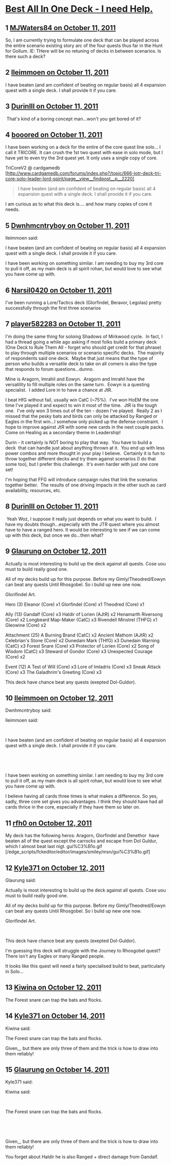 # [Best All In One Deck - I need Help.](https://community.fantasyflightgames.com/topic/54564-best-all-in-one-deck-i-need-help/)

## 1 [MJWaters84 on October 11, 2011](https://community.fantasyflightgames.com/topic/54564-best-all-in-one-deck-i-need-help/?do=findComment&comment=540437)

So, I am currently trying to formulate one deck that can be played across the entire scenario existing story arc of the four quests thus far in the Hunt for Gollum. IE: THere will be no retuning of decks in between scenarios. Is there such a deck?

## 2 [lleimmoen on October 11, 2011](https://community.fantasyflightgames.com/topic/54564-best-all-in-one-deck-i-need-help/?do=findComment&comment=540438)

I have beaten (and am confident of beating on regular basis) all 4 expansion quest with a single deck. I shall provide it if you care.

## 3 [DurinIII on October 11, 2011](https://community.fantasyflightgames.com/topic/54564-best-all-in-one-deck-i-need-help/?do=findComment&comment=540447)

 That's kind of a boring concept man...won't you get bored of it?

## 4 [booored on October 11, 2011](https://community.fantasyflightgames.com/topic/54564-best-all-in-one-deck-i-need-help/?do=findComment&comment=540449)

I have been working on a deck for the entire of the core quest line solo... I call it TRICORE. It can crush the 1st two quest with ease in solo mode, but I have yet to even try the 3rd quest yet. It only uses a single copy of core.

TriCoreV2 @ cardgamedb [http://www.cardgamedb.com/forums/index.php?/topic/666-lotr-deck-tri-core-solo-leader-lord-spirit/page__view__findpost__p__2220]

> I have beaten (and am confident of beating on regular basis) all 4 expansion quest with a single deck. I shall provide it if you care.

I am curious as to what this deck is.... and how many copies of core it needs. 

## 5 [Dwnhmcntryboy on October 11, 2011](https://community.fantasyflightgames.com/topic/54564-best-all-in-one-deck-i-need-help/?do=findComment&comment=540472)

lleimmoen said:

I have beaten (and am confident of beating on regular basis) all 4 expansion quest with a single deck. I shall provide it if you care.



I have been working on something similar. I am needing to buy my 3rd core to pull it off, as my main deck is all spirit rohan, but would love to see what you have come up with.

## 6 [Narsil0420 on October 11, 2011](https://community.fantasyflightgames.com/topic/54564-best-all-in-one-deck-i-need-help/?do=findComment&comment=540513)

I've been running a Lore/Tactics deck (Glorfindel, Beravor, Legolas) pretty successfully through the first three scenarios

## 7 [player582283 on October 11, 2011](https://community.fantasyflightgames.com/topic/54564-best-all-in-one-deck-i-need-help/?do=findComment&comment=540586)

I'm doing the same thing for soloing Shadows of Mirkwood cycle.  In fact, I had a thread going a while ago asking if most folks build a primary deck (One Deck to Rule Them All - forget who should get credit for that phrase) to play through multiple scenarios or scenario specific decks.  The majority of respondents said one deck.  Maybe that just means that the type of person who builds a versatile deck to take on all comers is also the type that responds to forum questions...dunno.

Mine is Aragorn, Imrahil and Eowyn.  Aragorn and Imrahil have the versatility to fill multiple roles on the same turn.  Eowyn is a questing specialist.  I added Lore in to have a chance at JtR.

I beat HfG without fail, usually win CatC (~75%).  I've won HoEM the one time I've played it and expect to win it most of the time.  JtR is the tough one.  I've only won 3 times out of the ten - dozen I've played.  Really 2 as I missed that the pesky bats and birds can only be attacked by Ranged or Eagles in the first win...I somehow only picked up the defense constraint.  I hope to improve against JtR with some new cards in the next couple packs.  Come on Healing as a secondary theme in Leadership!

Durin - it certainly is NOT boring to play that way.  You have to build a deck  that can handle just about anything thrown at it.  You end up with less power combos and more thought in your play I believe.  Certainly it is fun to throw together different decks and try them against scenarios (I do that some too), but I prefer this challenge.  It's even harder with just one core set!

I'm hoping that FFG will introduce campaign rules that link the scenarios together better.  The results of one driving impacts in the other such as card availability, resources, etc.

## 8 [DurinIII on October 11, 2011](https://community.fantasyflightgames.com/topic/54564-best-all-in-one-deck-i-need-help/?do=findComment&comment=540610)

 Yeah Woz, I suppose it really just depends on what you want to build.  I have my doubts though...especially with the JTR quest where you almost have to have a ranged hero. It would be interesting to see if we can come up with this deck, but once we do...then what?

## 9 [Glaurung on October 12, 2011](https://community.fantasyflightgames.com/topic/54564-best-all-in-one-deck-i-need-help/?do=findComment&comment=540698)

Actually is most interesting to build up the deck against all quests. Cose uou must to build really good one.

All of my decks build up for this purpose. Before my Gimly/Theodred/Eowyn can beat any quests Until Rhosgobel. So i bulid up new one now.

Glorifindel Art.

Hero (3)
Eleanor (Core) x1
Glorfindel (Core) x1
Theodred (Core) x1

Ally (13)
Gandalf (Core) x3
Haldir of Lorien (AJtR) x2
Henamarth Riversong (Core) x2
Longbeard Map-Maker (CatC) x3
Rivendell Minstrel (THFG) x1
Gleowine (Core) x2

Attachment (25)
A Burning Brand (CatC) x2
Ancient Mathom (AJtR) x2
Celebrian's Stone (Core) x2
Dunedain Mark (THfG) x3
Dunedain Warning (CatC) x3
Forest Snare (Core) x3
Protector of Lorien (Core) x2
Song of Wisdom (CatC) x3
Steward of Gondor (Core) x3
Unexpected Courage (Core) x2

Event (12)
A Test of Will (Core) x3
Lore of Imladris (Core) x3
Sneak Attack (Core) x3
The Galadhrim's Greeting (Core) x3

This deck have chance beat any quests (exepted Dol-Guldor).
 

## 10 [lleimmoen on October 12, 2011](https://community.fantasyflightgames.com/topic/54564-best-all-in-one-deck-i-need-help/?do=findComment&comment=540754)

Dwnhmcntryboy said:

lleimmoen said:

 

I have beaten (and am confident of beating on regular basis) all 4 expansion quest with a single deck. I shall provide it if you care.

 

 

I have been working on something similar. I am needing to buy my 3rd core to pull it off, as my main deck is all spirit rohan, but would love to see what you have come up with.



I believe having all cards three times is what makes a difference. So yes, sadly, three core set gives you advantages. I think they should have had all cards thrice in the core, especially if they have them so later on.

## 11 [rfh0 on October 12, 2011](https://community.fantasyflightgames.com/topic/54564-best-all-in-one-deck-i-need-help/?do=findComment&comment=541012)

My deck has the following heros: Aragorn, Glorfindel and Denethor  have beaten all of the quest except the carrocks and escape from Dol Guldur, which I almost beat last nigt. gui%C3%B1o.gif [/edge_scripts/fckeditor/editor/images/smiley/msn/gui%C3%B1o.gif]

## 12 [Kyle371 on October 12, 2011](https://community.fantasyflightgames.com/topic/54564-best-all-in-one-deck-i-need-help/?do=findComment&comment=541046)

Glaurung said:

Actually is most interesting to build up the deck against all quests. Cose uou must to build really good one.

All of my decks build up for this purpose. Before my Gimly/Theodred/Eowyn can beat any quests Until Rhosgobel. So i bulid up new one now.

Glorifindel Art.

 

This deck have chance beat any quests (exepted Dol-Guldor).
 



I'm guessing this deck will struggle with the Journey to Rhosgobel quest? There isn't any Eagles or many Ranged people.

It looks like this quest will need a fairly specialised build to beat, particularly in Solo...

## 13 [Kiwina on October 12, 2011](https://community.fantasyflightgames.com/topic/54564-best-all-in-one-deck-i-need-help/?do=findComment&comment=541051)

The Forest snare can trap the bats and flocks.

## 14 [Kyle371 on October 14, 2011](https://community.fantasyflightgames.com/topic/54564-best-all-in-one-deck-i-need-help/?do=findComment&comment=541978)

Kiwina said:

The Forest snare can trap the bats and flocks.



Given,,, but there are only three of them and the trick is how to draw into them reliably!

## 15 [Glaurung on October 14, 2011](https://community.fantasyflightgames.com/topic/54564-best-all-in-one-deck-i-need-help/?do=findComment&comment=542050)

Kyle371 said:

Kiwina said:

 

The Forest snare can trap the bats and flocks.

 

 

Given,,, but there are only three of them and the trick is how to draw into them reliably!



You forget about Haldir he is also Ranged + direct damage from Gandalf.


